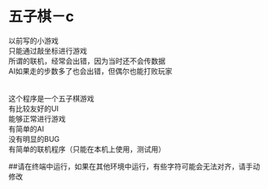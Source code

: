 # 五子棋－c

以前写的小游戏<br/>
只能通过敲坐标进行游戏<br/>
所谓的联机，经常会出错，因为当时还不会传数据<br/>
AI如果走的步数多了也会出错，但偶尔也能打败玩家<br/>
<br/>
<br/>
这个程序是一个五子棋游戏<br/>
有比较友好的UI<br/>
能够正常进行游戏<br/>
有简单的AI<br/>
没有明显的BUG<br/>
有简单的联机程序（只能在本机上使用，测试用）<br/>

##请在终端中运行，如果在其他环境中运行，有些字符可能会无法对齐，请手动修改

